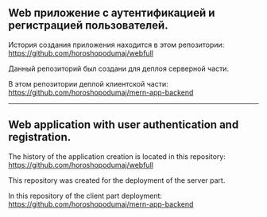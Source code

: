 ## Web приложение с аутентификацией и регистрацией пользователей.

История создания приложения находится в этом репозитории:
https://github.com/horoshopodumaj/webfull

Данный репозиторий был создани для деплоя серверной части.

В этом репозитории деплой клиентской части: https://github.com/horoshopodumaj/mern-app-backend

---

## Web application with user authentication and registration.

The history of the application creation is located in this repository:
https://github.com/horoshopodumaj/webfull

This repository was created for the deployment of the server part.

In this repository of the client part deployment: https://github.com/horoshopodumaj/mern-app-backend
